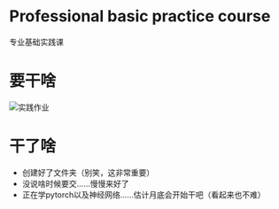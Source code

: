 # Professional basic practice course
 专业基础实践课



# 要干啥

![实践作业](E:\Project\GitHub\amazing-fish\Professional-basic-practice-course\实践作业.jpg)

# 干了啥

- 创建好了文件夹（别笑，这非常重要）
- 没说啥时候要交……慢慢来好了
- 正在学pytorch以及神经网络……估计月底会开始干吧（看起来也不难）
